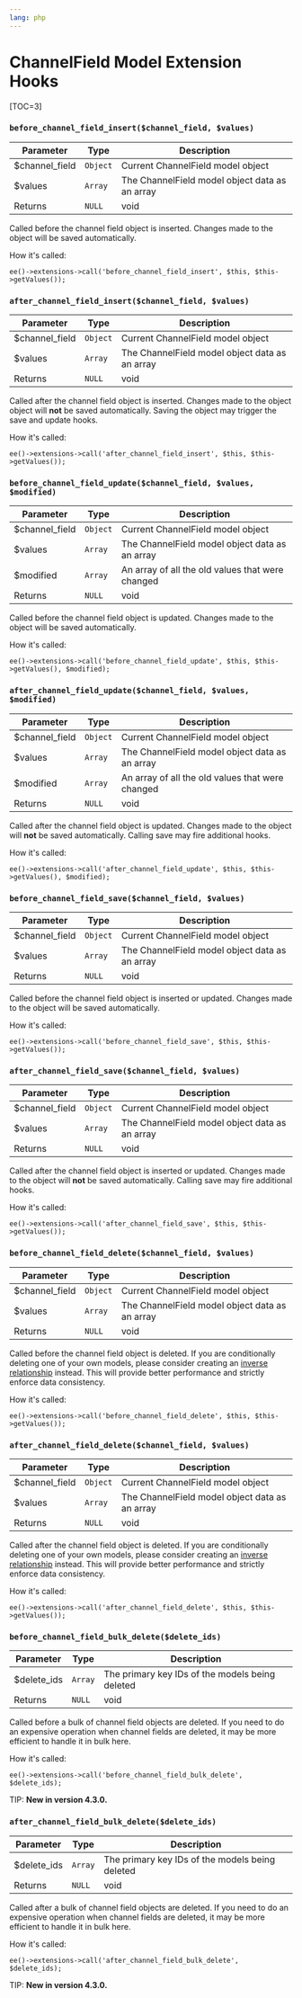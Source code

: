 ```yaml
---
lang: php
---
```


<!--
    This source file is part of the open source project
    ExpressionEngine User Guide (https://github.com/ExpressionEngine/ExpressionEngine-User-Guide)

    @link      https://expressionengine.com/
    @copyright Copyright (c) 2003-2020, Packet Tide, LLC (https://www.packettide.com)
    @license   https://expressionengine.com/license Licensed under Apache License, Version 2.0
-->

# ChannelField Model Extension Hooks

[TOC=3]

### `before_channel_field_insert($channel_field, $values)`

| Parameter       | Type     | Description                                    |
| --------------- | -------- | ---------------------------------------------- |
| \$channel_field | `Object` | Current ChannelField model object              |
| \$values        | `Array`  | The ChannelField model object data as an array |
| Returns         | `NULL`   | void                                           |

Called before the channel field object is inserted. Changes made to the object will be saved automatically.

How it's called:

    ee()->extensions->call('before_channel_field_insert', $this, $this->getValues());

### `after_channel_field_insert($channel_field, $values)`

| Parameter       | Type     | Description                                    |
| --------------- | -------- | ---------------------------------------------- |
| \$channel_field | `Object` | Current ChannelField model object              |
| \$values        | `Array`  | The ChannelField model object data as an array |
| Returns         | `NULL`   | void                                           |

Called after the channel field object is inserted. Changes made to the object object will **not** be saved automatically. Saving the object may trigger the save and update hooks.

How it's called:

    ee()->extensions->call('after_channel_field_insert', $this, $this->getValues());

### `before_channel_field_update($channel_field, $values, $modified)`

| Parameter       | Type     | Description                                      |
| --------------- | -------- | ------------------------------------------------ |
| \$channel_field | `Object` | Current ChannelField model object                |
| \$values        | `Array`  | The ChannelField model object data as an array   |
| \$modified      | `Array`  | An array of all the old values that were changed |
| Returns         | `NULL`   | void                                             |

Called before the channel field object is updated. Changes made to the object will be saved automatically.

How it's called:

    ee()->extensions->call('before_channel_field_update', $this, $this->getValues(), $modified);

### `after_channel_field_update($channel_field, $values, $modified)`

| Parameter       | Type     | Description                                      |
| --------------- | -------- | ------------------------------------------------ |
| \$channel_field | `Object` | Current ChannelField model object                |
| \$values        | `Array`  | The ChannelField model object data as an array   |
| \$modified      | `Array`  | An array of all the old values that were changed |
| Returns         | `NULL`   | void                                             |

Called after the channel field object is updated. Changes made to the object will **not** be saved automatically. Calling save may fire additional hooks.

How it's called:

    ee()->extensions->call('after_channel_field_update', $this, $this->getValues(), $modified);

### `before_channel_field_save($channel_field, $values)`

| Parameter       | Type     | Description                                    |
| --------------- | -------- | ---------------------------------------------- |
| \$channel_field | `Object` | Current ChannelField model object              |
| \$values        | `Array`  | The ChannelField model object data as an array |
| Returns         | `NULL`   | void                                           |

Called before the channel field object is inserted or updated. Changes made to the object will be saved automatically.

How it's called:

    ee()->extensions->call('before_channel_field_save', $this, $this->getValues());

### `after_channel_field_save($channel_field, $values)`

| Parameter       | Type     | Description                                    |
| --------------- | -------- | ---------------------------------------------- |
| \$channel_field | `Object` | Current ChannelField model object              |
| \$values        | `Array`  | The ChannelField model object data as an array |
| Returns         | `NULL`   | void                                           |

Called after the channel field object is inserted or updated. Changes made to the object will **not** be saved automatically. Calling save may fire additional hooks.

How it's called:

    ee()->extensions->call('after_channel_field_save', $this, $this->getValues());

### `before_channel_field_delete($channel_field, $values)`

| Parameter       | Type     | Description                                    |
| --------------- | -------- | ---------------------------------------------- |
| \$channel_field | `Object` | Current ChannelField model object              |
| \$values        | `Array`  | The ChannelField model object data as an array |
| Returns         | `NULL`   | void                                           |

Called before the channel field object is deleted. If you are conditionally deleting one of your own models, please consider creating an [inverse relationship](development/services/model/relating-models.md#inverse-relationships) instead. This will provide better performance and strictly enforce data consistency.

How it's called:

    ee()->extensions->call('before_channel_field_delete', $this, $this->getValues());

### `after_channel_field_delete($channel_field, $values)`

| Parameter       | Type     | Description                                    |
| --------------- | -------- | ---------------------------------------------- |
| \$channel_field | `Object` | Current ChannelField model object              |
| \$values        | `Array`  | The ChannelField model object data as an array |
| Returns         | `NULL`   | void                                           |

Called after the channel field object is deleted. If you are conditionally deleting one of your own models, please consider creating an [inverse relationship](development/services/model/relating-models.md#inverse-relationships) instead. This will provide better performance and strictly enforce data consistency.

How it's called:

    ee()->extensions->call('after_channel_field_delete', $this, $this->getValues());

### `before_channel_field_bulk_delete($delete_ids)`

| Parameter    | Type    | Description                                     |
| ------------ | ------- | ----------------------------------------------- |
| \$delete_ids | `Array` | The primary key IDs of the models being deleted |
| Returns      | `NULL`  | void                                            |

Called before a bulk of channel field objects are deleted. If you need to do an expensive operation when channel fields are deleted, it may be more efficient to handle it in bulk here.

How it's called:

    ee()->extensions->call('before_channel_field_bulk_delete', $delete_ids);

TIP: **New in version 4.3.0.**

### `after_channel_field_bulk_delete($delete_ids)`

| Parameter    | Type    | Description                                     |
| ------------ | ------- | ----------------------------------------------- |
| \$delete_ids | `Array` | The primary key IDs of the models being deleted |
| Returns      | `NULL`  | void                                            |

Called after a bulk of channel field objects are deleted. If you need to do an expensive operation when channel fields are deleted, it may be more efficient to handle it in bulk here.

How it's called:

    ee()->extensions->call('after_channel_field_bulk_delete', $delete_ids);

TIP: **New in version 4.3.0.**
